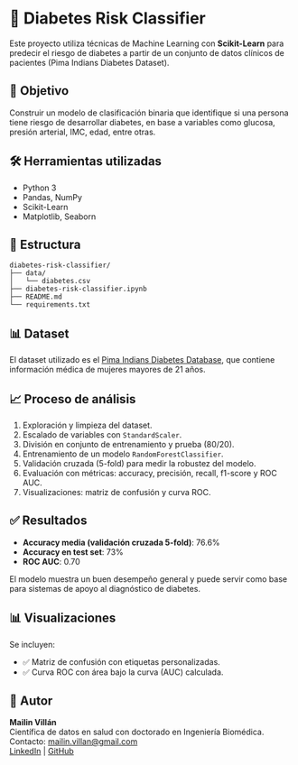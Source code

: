 # 🧪 Diabetes Risk Classifier

Este proyecto utiliza técnicas de Machine Learning con **Scikit-Learn** para predecir el riesgo de diabetes a partir de un conjunto de datos clínicos de pacientes (Pima Indians Diabetes Dataset).

## 🎯 Objetivo

Construir un modelo de clasificación binaria que identifique si una persona tiene riesgo de desarrollar diabetes, en base a variables como glucosa, presión arterial, IMC, edad, entre otras.

## 🛠 Herramientas utilizadas

- Python 3
- Pandas, NumPy
- Scikit-Learn
- Matplotlib, Seaborn

## 📂 Estructura

```
diabetes-risk-classifier/
├── data/
│   └── diabetes.csv
├── diabetes-risk-classifier.ipynb
├── README.md
└── requirements.txt
```

## 📊 Dataset

El dataset utilizado es el [Pima Indians Diabetes Database](https://www.kaggle.com/datasets/uciml/pima-indians-diabetes-database), que contiene información médica de mujeres mayores de 21 años.

## 📈 Proceso de análisis

1. Exploración y limpieza del dataset.
2. Escalado de variables con `StandardScaler`.
3. División en conjunto de entrenamiento y prueba (80/20).
4. Entrenamiento de un modelo `RandomForestClassifier`.
5. Validación cruzada (5-fold) para medir la robustez del modelo.
6. Evaluación con métricas: accuracy, precisión, recall, f1-score y ROC AUC.
7. Visualizaciones: matriz de confusión y curva ROC.

## ✅ Resultados

- **Accuracy media (validación cruzada 5-fold)**: 76.6%
- **Accuracy en test set**: 73%
- **ROC AUC**: 0.70

El modelo muestra un buen desempeño general y puede servir como base para sistemas de apoyo al diagnóstico de diabetes.

## 📊 Visualizaciones

Se incluyen:

- ✅ Matriz de confusión con etiquetas personalizadas.
- ✅ Curva ROC con área bajo la curva (AUC) calculada.

## 👤 Autor

**Mailin Villán**  
Científica de datos en salud con doctorado en Ingeniería Biomédica.  
Contacto: mailin.villan@gmail.com  
[LinkedIn](https://www.linkedin.com/in/mailin-adriana-vill%C3%A1n-vill%C3%A1n-55362a23/) | [GitHub](https://github.com/MailinV)
